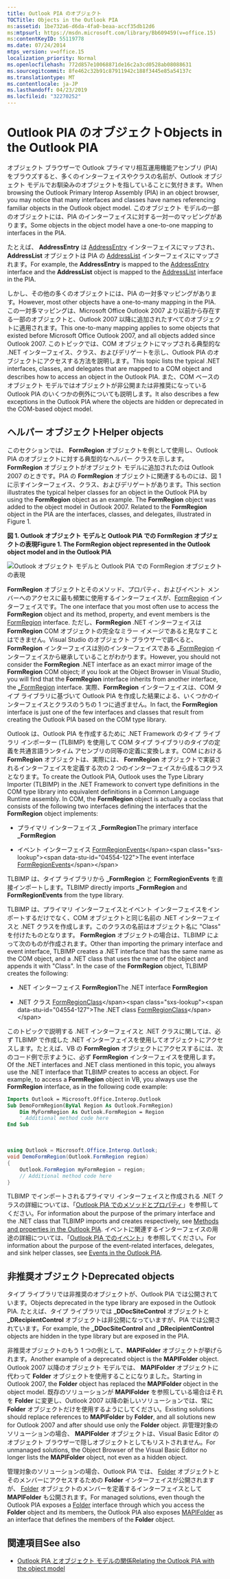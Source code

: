 ```yaml
---
title: Outlook PIA のオブジェクト
TOCTitle: Objects in the Outlook PIA
ms:assetid: 1be732a6-d6da-4fa0-beaa-accf35db12d6
ms:mtpsurl: https://msdn.microsoft.com/library/Bb609459(v=office.15)
ms:contentKeyID: 55119778
ms.date: 07/24/2014
mtps_version: v=office.15
localization_priority: Normal
ms.openlocfilehash: 772d857e10068871de16c2a3cd0528ab08088631
ms.sourcegitcommit: 8fe462c32b91c87911942c188f3445e85a54137c
ms.translationtype: MT
ms.contentlocale: ja-JP
ms.lasthandoff: 04/23/2019
ms.locfileid: "32270252"
---
```

# <a name="objects-in-the-outlook-pia"></a><span data-ttu-id="04554-102">Outlook PIA のオブジェクト</span><span class="sxs-lookup"><span data-stu-id="04554-102">Objects in the Outlook PIA</span></span>

<span data-ttu-id="04554-103">オブジェクト ブラウザーで Outlook プライマリ相互運用機能アセンブリ (PIA) をブラウズすると、多くのインターフェイスやクラスの名前が、Outlook オブジェクト モデルでお馴染みのオブジェクトを指していることに気付きます。</span><span class="sxs-lookup"><span data-stu-id="04554-103">When browsing the Outlook Primary Interop Assembly (PIA) in an object browser, you may notice that many interfaces and classes have names referencing familiar objects in the Outlook object model.</span></span> <span data-ttu-id="04554-104">このオブジェクト モデルの一部のオブジェクトには、PIA のインターフェイスに対する一対一のマッピングがあります。</span><span class="sxs-lookup"><span data-stu-id="04554-104">Some objects in the object model have a one-to-one mapping to interfaces in the PIA.</span></span> 

<span data-ttu-id="04554-105">たとえば、 **AddressEntry** は [AddressEntry](https://msdn.microsoft.com/library/bb609728\(v=office.15\)) インターフェイスにマップされ、 **AddressList** オブジェクトは PIA の [AddressList](https://msdn.microsoft.com/library/bb623538\(v=office.15\)) インターフェイスにマップされます。</span><span class="sxs-lookup"><span data-stu-id="04554-105">For example, the **AddressEntry** is mapped to the [AddressEntry](https://msdn.microsoft.com/library/bb609728\(v=office.15\)) interface and the **AddressList** object is mapped to the [AddressList](https://msdn.microsoft.com/library/bb623538\(v=office.15\)) interface in the PIA.</span></span> 

<span data-ttu-id="04554-106">しかし、その他の多くのオブジェクトには、PIA の一対多マッピングがあります。</span><span class="sxs-lookup"><span data-stu-id="04554-106">However, most other objects have a one-to-many mapping in the PIA.</span></span> <span data-ttu-id="04554-107">この一対多マッピングは、Microsoft Office Outlook 2007 より以前から存在する一部のオブジェクトと、Outlook 2007 以降に追加されたすべてのオブジェクトに適用されます。</span><span class="sxs-lookup"><span data-stu-id="04554-107">This one-to-many mapping applies to some objects that existed before Microsoft Office Outlook 2007, and all objects added since Outlook 2007.</span></span> <span data-ttu-id="04554-108">このトピックでは、COM オブジェクトにマップされる典型的な .NET インターフェイス、クラス、およびデリゲートを示し、Outlook PIA のオブジェクトにアクセスする方法を説明します。</span><span class="sxs-lookup"><span data-stu-id="04554-108">This topic lists the typical .NET interfaces, classes, and delegates that are mapped to a COM object and describes how to access an object in the Outlook PIA.</span></span> <span data-ttu-id="04554-109">また、COM ベースのオブジェクト モデルではオブジェクトが非公開または非推奨になっている Outlook PIA のいくつかの例外についても説明します。</span><span class="sxs-lookup"><span data-stu-id="04554-109">It also describes a few exceptions in the Outlook PIA where the objects are hidden or deprecated in the COM-based object model.</span></span>

## <a name="helper-objects"></a><span data-ttu-id="04554-110">ヘルパー オブジェクト</span><span class="sxs-lookup"><span data-stu-id="04554-110">Helper objects</span></span>

<span data-ttu-id="04554-p103">このセクションでは、 **FormRegion** オブジェクトを例として使用し、Outlook PIA のオブジェクトに対する典型的なヘルパー クラスを示します。 **FormRegion** オブジェクトがオブジェクト モデルに追加されたのは Outlook 2007 のときです。PIA の **FormRegion** オブジェクトに関連するものには、図 1 に示すインターフェイス、クラス、およびデリゲートがあります。</span><span class="sxs-lookup"><span data-stu-id="04554-p103">This section illustrates the typical helper classes for an object in the Outlook PIA by using the **FormRegion** object as an example. The **FormRegion** object was added to the object model in Outlook 2007. Related to the **FormRegion** object in the PIA are the interfaces, classes, and delegates, illustrated in Figure 1.</span></span>

<span data-ttu-id="04554-114">**図 1. Outlook オブジェクト モデルと Outlook PIA での FormRegion オブジェクトの表現**</span><span class="sxs-lookup"><span data-stu-id="04554-114">**Figure 1. The FormRegion object represented in the Outlook object model and in the Outlook PIA**</span></span>

![Outlook オブジェクト モデルと Outlook PIA での FormRegion オブジェクトの表現](media/pia-outlook-object-model.gif)

<span data-ttu-id="04554-116">**FormRegion** オブジェクトとそのメソッド、プロパティ、およびイベント メンバーへのアクセスに最も頻繁に使用するインターフェイスが、[FormRegion](https://msdn.microsoft.com/library/bb652633\(v=office.15\)) インターフェイスです。</span><span class="sxs-lookup"><span data-stu-id="04554-116">The one interface that you most often use to access the **FormRegion** object and its method, property, and event members is the [FormRegion](https://msdn.microsoft.com/library/bb652633\(v=office.15\)) interface.</span></span> <span data-ttu-id="04554-117">ただし、**FormRegion** .NET インターフェイスは **FormRegion** COM オブジェクトの完全なミラー イメージであると見なすことはできません。Visual Studio のオブジェクト ブラウザーで調べると、**FormRegion** インターフェイスは別のインターフェイスである [\_FormRegion](https://msdn.microsoft.com/library/bb645761\(v=office.15\)) インターフェイスから継承していることがわかります。</span><span class="sxs-lookup"><span data-stu-id="04554-117">However, you should not consider the **FormRegion** .NET interface as an exact mirror image of the **FormRegion** COM object; if you look at the Object Browser in Visual Studio, you will find that the **FormRegion** interface inherits from another interface, the [\_FormRegion](https://msdn.microsoft.com/library/bb645761\(v=office.15\)) interface.</span></span> <span data-ttu-id="04554-118">実際、**FormRegion** インターフェイスは、COM タイプ ライブラリに基づいて Outlook PIA を作成した結果による、いくつかのインターフェイスとクラスのうちの 1 つに過ぎません。</span><span class="sxs-lookup"><span data-stu-id="04554-118">In fact, the **FormRegion** interface is just one of the few interfaces and classes that result from creating the Outlook PIA based on the COM type library.</span></span>

<span data-ttu-id="04554-p105">Outlook は、Outlook PIA を作成するために .NET Framework のタイプ ライブラリ インポーター (TLBIMP) を使用して COM タイプ ライブラリのタイプの定義を共通言語ランタイム アセンブリの同等の定義に変換します。COM における **FormRegion** オブジェクトは、実際には、 **FormRegion** オブジェクトで実装されるインターフェイスを定義する次の 2 つのインターフェイスから成るコクラスとなります。</span><span class="sxs-lookup"><span data-stu-id="04554-p105">To create the Outlook PIA, Outlook uses the Type Library Importer (TLBIMP) in the .NET Framework to convert type definitions in the COM type library into equivalent definitions in a Common Language Runtime assembly. In COM, the **FormRegion** object is actually a coclass that consists of the following two interfaces defining the interfaces that the **FormRegion** object implements:</span></span>

- <span data-ttu-id="04554-121">プライマリ インターフェイス **\_FormRegion**</span><span class="sxs-lookup"><span data-stu-id="04554-121">The primary interface **\_FormRegion**</span></span>

- <span data-ttu-id="04554-122">イベント インターフェイス [FormRegionEvents](https://msdn.microsoft.com/library/bb611940\(v=office.15\))</span><span class="sxs-lookup"><span data-stu-id="04554-122">The event interface [FormRegionEvents](https://msdn.microsoft.com/library/bb611940\(v=office.15\))</span></span>

<span data-ttu-id="04554-123">TLBIMP は、タイプ ライブラリから **\_FormRegion** と **FormRegionEvents** を直接インポートします。</span><span class="sxs-lookup"><span data-stu-id="04554-123">TLBIMP directly imports **\_FormRegion** and **FormRegionEvents** from the type library.</span></span>

<span data-ttu-id="04554-p106">TLBIMP は、プライマリ インターフェイスとイベント インターフェイスをインポートするだけでなく、COM オブジェクトと同じ名前の .NET インターフェイスと .NET クラスを作成します。このクラスの名前はオブジェクト名に "Class" を付けたものとなります。 **FormRegion** オブジェクトの場合は、TLBIMP によって次のものが作成されます。</span><span class="sxs-lookup"><span data-stu-id="04554-p106">Other than importing the primary interface and event interface, TLBIMP creates a .NET interface that has the same name as the COM object, and a .NET class that uses the name of the object and appends it with "Class". In the case of the **FormRegion** object, TLBIMP creates the following:</span></span>

- <span data-ttu-id="04554-126">.NET インターフェイス **FormRegion**</span><span class="sxs-lookup"><span data-stu-id="04554-126">The .NET interface **FormRegion**</span></span>

- <span data-ttu-id="04554-127">.NET クラス [FormRegionClass](https://msdn.microsoft.com/library/bb624204\(v=office.15\))</span><span class="sxs-lookup"><span data-stu-id="04554-127">The .NET class [FormRegionClass](https://msdn.microsoft.com/library/bb624204\(v=office.15\))</span></span>

<span data-ttu-id="04554-p107">このトピックで説明する .NET インターフェイスと .NET クラスに関しては、必ず TLBIMP で作成した .NET インターフェイスを使用してオブジェクトにアクセスします。たとえば、VB の **FormRegion** オブジェクトにアクセスするには、次のコード例で示すように、必ず **FormRegion** インターフェイスを使用します。</span><span class="sxs-lookup"><span data-stu-id="04554-p107">Of the .NET interfaces and .NET class mentioned in this topic, you always use the .NET interface that TLBIMP creates to access an object. For example, to access a **FormRegion** object in VB, you always use the **FormRegion** interface, as in the following code example:</span></span>

```vb
Imports Outlook = Microsoft.Office.Interop.Outlook
Sub DemoFormRegion(ByVal Region As Outlook.FormRegion)
    Dim MyFormRegion As Outlook.FormRegion = Region
    ' Additional method code here
End Sub
```

<br/>

```csharp
using Outlook = Microsoft.Office.Interop.Outlook; 
void DemoFormRegion(Outlook.FormRegion region) 
{
    Outlook.FormRegion myFormRegion = region; 
    // Additional method code here
}
```

<span data-ttu-id="04554-130">TLBIMP でインポートされるプライマリ インターフェイスと作成される .NET クラスの詳細については、「[Outlook PIA でのメソッドとプロパティ](methods-and-properties-in-the-outlook-pia.md)」を参照してください。</span><span class="sxs-lookup"><span data-stu-id="04554-130">For information about the purpose of the primary interface and the .NET class that TLBIMP imports and creates respectively, see [Methods and properties in the Outlook PIA](methods-and-properties-in-the-outlook-pia.md).</span></span> <span data-ttu-id="04554-131">イベントに関連するインターフェイスの用途の詳細については、「[Outlook PIA でのイベント](events-in-the-outlook-pia.md)」を参照してください。</span><span class="sxs-lookup"><span data-stu-id="04554-131">For information about the purpose of the event-related interfaces, delegates, and sink helper classes, see [Events in the Outlook PIA](events-in-the-outlook-pia.md).</span></span>

## <a name="deprecated-objects"></a><span data-ttu-id="04554-132">非推奨オブジェクト</span><span class="sxs-lookup"><span data-stu-id="04554-132">Deprecated objects</span></span>

<span data-ttu-id="04554-133">タイプ ライブラリでは非推奨のオブジェクトが、Outlook PIA では公開されています。</span><span class="sxs-lookup"><span data-stu-id="04554-133">Objects deprecated in the type library are exposed in the Outlook PIA.</span></span> <span data-ttu-id="04554-134">たとえば、タイプ ライブラリでは **\_DDocSiteControl** オブジェクトと **\_DRecipientControl** オブジェクトは非公開になっていますが、PIA では公開されています。</span><span class="sxs-lookup"><span data-stu-id="04554-134">For example, the **\_DDocSiteControl** and **\_DRecipientControl** objects are hidden in the type library but are exposed in the PIA.</span></span>

<span data-ttu-id="04554-135">非推奨オブジェクトのもう 1 つの例として、**MAPIFolder** オブジェクトが挙げられます。</span><span class="sxs-lookup"><span data-stu-id="04554-135">Another example of a deprecated object is the **MAPIFolder** object.</span></span> <span data-ttu-id="04554-136">Outlook 2007 以降のオブジェクト モデルでは、 **MAPIFolder** オブジェクトに代わって **Folder** オブジェクトを使用することになりました。</span><span class="sxs-lookup"><span data-stu-id="04554-136">Starting in Outlook 2007, the **Folder** object has replaced the **MAPIFolder** object in the object model.</span></span> <span data-ttu-id="04554-137">既存のソリューションが **MAPIFolder** を参照している場合はそれを **Folder** に変更し、Outlook 2007 以降の新しいソリューションでは、常に **Folder** オブジェクトだけを使用するようにしてください。</span><span class="sxs-lookup"><span data-stu-id="04554-137">Existing solutions should replace references to **MAPIFolder** by **Folder**, and all solutions new for Outlook 2007 and after should use only the **Folder** object.</span></span> <span data-ttu-id="04554-138">非管理対象のソリューションの場合、 **MAPIFolder** オブジェクトは、Visual Basic Editor のオブジェクト ブラウザーで隠しオブジェクトとしてもリストされません。</span><span class="sxs-lookup"><span data-stu-id="04554-138">For unmanaged solutions, the Object Browser of the Visual Basic Editor no longer lists the **MAPIFolder** object, not even as a hidden object.</span></span> 

<span data-ttu-id="04554-139">管理対象のソリューションの場合、Outlook PIA では、 [Folder](https://msdn.microsoft.com/library/bb645774\(v=office.15\)) オブジェクトとそのメンバーにアクセスするための **Folder** インターフェイスが公開されますが、 [Folder](https://msdn.microsoft.com/library/bb624369\(v=office.15\)) オブジェクトのメンバーを定義するインターフェイスとして **MAPIFolder** も公開されます。</span><span class="sxs-lookup"><span data-stu-id="04554-139">For managed solutions, even though the Outlook PIA exposes a [Folder](https://msdn.microsoft.com/library/bb645774\(v=office.15\)) interface through which you access the **Folder** object and its members, the Outlook PIA also exposes [MAPIFolder](https://msdn.microsoft.com/library/bb624369\(v=office.15\)) as an interface that defines the members of the **Folder** object.</span></span>

## <a name="see-also"></a><span data-ttu-id="04554-140">関連項目</span><span class="sxs-lookup"><span data-stu-id="04554-140">See also</span></span>

- [<span data-ttu-id="04554-141">Outlook PIA とオブジェクト モデルの関係</span><span class="sxs-lookup"><span data-stu-id="04554-141">Relating the Outlook PIA with the object model</span></span>](relating-the-outlook-pia-with-the-object-model.md)


